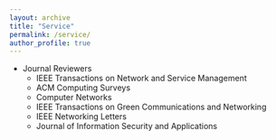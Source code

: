 ```yaml
---
layout: archive
title: "Service"
permalink: /service/
author_profile: true
---
```


<!-- {% include base_path %}


{% for post in site.portfolio %}
  {% include archive-single.html %}
{% endfor %}

 -->

* Journal Reviewers
  * IEEE Transactions on Network and Service Management
  * ACM Computing Surveys
  * Computer Networks
  * IEEE Transactions on Green Communications and Networking 
  * IEEE Networking Letters
  * Journal of Information Security and Applications